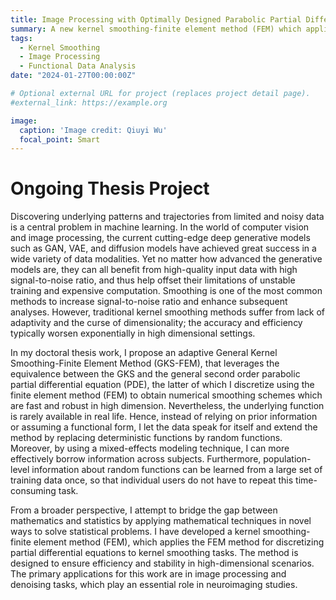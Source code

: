 ```yaml
---
title: Image Processing with Optimally Designed Parabolic Partial Differential Equations
summary: A new kernel smoothing-finite element method (FEM) which applies the FEM method for discretizing partial differential equations to kernel smoothing tasks. The primary applications for this work are in image processing and denoising tasks, which play an essential role in neuroimaging studies.
tags:
  - Kernel Smoothing
  - Image Processing
  - Functional Data Analysis
date: "2024-01-27T00:00:00Z"

# Optional external URL for project (replaces project detail page).
#external_link: https://example.org

image:
  caption: 'Image credit: Qiuyi Wu'
  focal_point: Smart
---
```

# Ongoing Thesis Project

Discovering underlying patterns and trajectories from limited and noisy data is a central problem in machine learning. In
the world of computer vision and image processing, the current cutting-edge deep generative models such as GAN, VAE, and
diffusion models have achieved great success in a wide variety of data modalities. Yet no matter how advanced the generative
models are, they can all benefit from high-quality input data with high signal-to-noise ratio, and thus help offset their
limitations of unstable training and expensive computation. Smoothing is one of the most common methods to increase
signal-to-noise ratio and enhance subsequent analyses. However, traditional kernel smoothing methods suffer from lack of
adaptivity and the curse of dimensionality; the accuracy and efficiency typically worsen exponentially in high dimensional
settings.

In my doctoral thesis work, I propose an adaptive General Kernel Smoothing-Finite Element Method (GKS-FEM), that leverages
the equivalence between the GKS and the general second order parabolic partial differential equation (PDE), the latter
of which I discretize using the finite element method (FEM) to obtain numerical smoothing schemes which are fast and robust
in high dimension. Nevertheless, the underlying function is rarely available in real life. Hence, instead of relying on prior
information or assuming a functional form, I let the data speak for itself and extend the method by replacing deterministic
functions by random functions. Moreover, by using a mixed-effects modeling technique, I can more effectively borrow information
across subjects. Furthermore, population-level information about random functions can be learned from a large set
of training data once, so that individual users do not have to repeat this time-consuming task.

From a broader perspective, I attempt to bridge the gap between mathematics and statistics by applying mathematical techniques
in novel ways to solve statistical problems. I have developed a kernel smoothing-finite element method (FEM), which
applies the FEM method for discretizing partial differential equations to kernel smoothing tasks. The method is designed to
ensure efficiency and stability in high-dimensional scenarios. The primary applications for this work are in image processing
and denoising tasks, which play an essential role in neuroimaging studies.